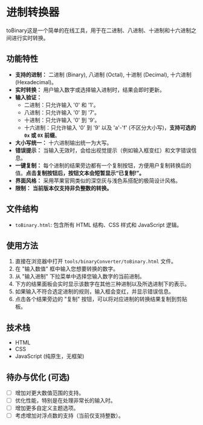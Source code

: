 # 进制转换器

toBinary这是一个简单的在线工具，用于在二进制、八进制、十进制和十六进制之间进行实时转换。

## 功能特性

-   **支持的进制：** 二进制 (Binary), 八进制 (Octal), 十进制 (Decimal), 十六进制 (Hexadecimal)。
-   **实时转换：** 用户输入数字或选择输入进制时，结果会即时更新。
-   **输入验证：**
    -   二进制：只允许输入 '0' 和 '1'。
    -   八进制：只允许输入 '0' 到 '7'。
    -   十进制：只允许输入 '0' 到 '9'。
    -   十六进制：只允许输入 '0' 到 '9' 以及 'a'-'f' (不区分大小写)，**支持可选的 `0x` 或 `0X` 前缀**。
-   **大小写统一：** 十六进制输出统一为大写。
-   **错误提示：** 当输入无效时，会给出视觉提示（例如输入框变红）和文字错误信息。
-   **一键复制：** 每个进制的结果旁边都有一个复制按钮，方便用户复制转换后的值。**点击复制按钮后，按钮文本会短暂显示“已复制!”。**
-   **界面风格：** 采用苹果官网类似的深空灰与浅色系搭配的极简设计风格。
-   **限制：** **当前版本仅支持非负整数的转换。**

## 文件结构

-   `toBinary.html`: 包含所有 HTML 结构、CSS 样式和 JavaScript 逻辑。

## 使用方法

1.  直接在浏览器中打开 `tools/binaryConverter/toBinary.html` 文件。
2.  在 "输入数值" 框中输入您想要转换的数字。
3.  从 "输入进制" 下拉菜单中选择您输入数字的当前进制。
4.  下方的结果面板会实时显示该数字在其他三种进制以及所选进制下的表示。
5.  如果输入不符合选定进制的规则，输入框会变红，并显示错误信息。
6.  点击各个结果旁边的 "复制" 按钮，可以将对应进制的转换结果复制到剪贴板。

## 技术栈

-   HTML
-   CSS
-   JavaScript (纯原生，无框架)

## 待办与优化 (可选)

-   [ ] 增加对更大数值范围的支持。
-   [ ] 优化性能，特别是在处理非常长的输入时。
-   [ ] 增加更多自定义主题选项。
-   [ ] 考虑增加对浮点数的支持（当前仅支持整数）。